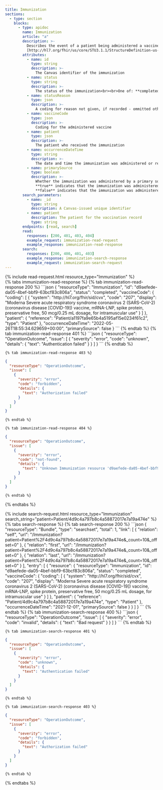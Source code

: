 ```yaml
---
title: Immunization
sections:
  - type: section
    blocks:
      - type: apidoc
        name: Immunization
        article: "a"
        description: >-
          Describes the event of a patient being administered a vaccine or a record of an immunization as reported by a patient, a clinician or another party.<br><br>
          [http://hl7.org/fhir/us/core/STU3.1.1/StructureDefinition-us-core-immunization.html](http://hl7.org/fhir/us/core/STU3.1.1/StructureDefinition-us-core-immunization.html)
        attributes:
          - name: id
            type: string
            description: >-
              The Canvas identifier of the immunization
          - name: status
            type: string
            description: >-
              The status of the immunization<br><br>One of: **completed**, **not-done**, **entered-in-error**
          - name: statusReason
            type: json
            description: >-
              A coding for reason not given, if recorded - ommitted otherwise.
          - name: vaccineCode
            type: json
            description: >-
              Coding for the administered vaccine 
          - name: patient
            type: json
            description: >-
              The patient who received the immunization
          - name: occurrenceDateTime
            type: string
            description: >-
              The date and time the immunization was administered or reported to have been administered
          - name: primarySource
            type: boolean
            description: >-
              Whether the immunization was administered by a primary source<br><br>
              **true** indicates that the immunization was administered within the clinic. To document immunizations like these, check out this [Zendesk article](https://canvas-medical.zendesk.com/hc/en-us/articles/360057140293).<br><br>
              **false** indicates that the immunization was administered outside the clinic. To document this immunizations like these, check out this [Zendesk article](https://canvas-medical.zendesk.com/hc/en-us/articles/360057139673).
        search_parameters:
          - name: _id
            type: string
            description: A Canvas-issued unique identifier
          - name: patient
            description: The patient for the vaccination record
            type: string
        endpoints: [read, search]
        read:
          responses: [200, 401, 403, 404]
          example_request: immunization-read-request
          example_response: immunization-read-response
        search:
          responses: [200, 400, 401, 403]
          example_response: immunization-search-response
          example_request: immunization-search-request
---
```


<div id="immunization-read-request">
{% include read-request.html resource_type="Immunization" %}
</div>

<div id="immunization-read-response">
  {% tabs immunization-read-response %}
    {% tab immunization-read-response 200 %}
```json
{
  "resourceType": "Immunization",
  "id": "d9aefede-da05-4bef-bbf9-63bcf83c806a",
  "status": "completed",
  "vaccineCode": {
      "coding": [
        {
          "system": "http://hl7.org/fhir/sid/cvx",
          "code": "207",
          "display": "Moderna Severe acute respiratory syndrome coronavirus 2 (SARS-CoV-2) (coronavirus disease [COVID-19]) vaccine, mRNA-LNP, spike protein, preservative free, 50 mcg/0.25 mL dosage, for intramuscular use"
        }
      ]
  },
  "patient": {
      "reference": "Patient/a1197fa9e65b4a5195af15e0234f61c2",
      "type": "Patient"
  },
  "occurrenceDateTime": "2022-05-26T18:55:34.629659+00:00",
  "primarySource": false
}
```
    {% endtab %}
    {% tab immunization-read-response 401 %}
```json
{
  "resourceType": "OperationOutcome",
  "issue": [
    {
      "severity": "error",
      "code": "unknown",
      "details": {
        "text": "Authentication failed"
      }
    }
  ]
}
```
    {% endtab %}

    {% tab immunization-read-response 403 %}
```json
{
  "resourceType": "OperationOutcome",
  "issue": [
    {
      "severity": "error",
      "code": "forbidden",
      "details": {
        "text": "Authorization failed"
      }
    }
  ]
}
```
    {% endtab %}

    {% tab immunization-read-response 404 %}
```json
{
  "resourceType": "OperationOutcome",
  "issue": [
    {
      "severity": "error",
      "code": "not-found",
      "details": {
        "text": "Unknown Immunization resource 'd9aefede-da05-4bef-bbf9-63bcf83c806b'"
      }
    }
  ]
}
```
    {% endtab %}
  {% endtabs %}
</div>

<div id="immunization-search-request">
{% include search-request.html resource_type="Immunization" search_string="patient=Patient/4d9c4a797b8c4a58872017e7a19a474e" %}
</div>

<div id="immunization-search-response">
{% tabs search-response %}
{% tab search-response 200 %}
```json
{
    "resourceType": "Bundle",
    "type": "searchset",
    "total": 1,
    "link": [
      {
        "relation": "self",
        "url": "/Immunization?patient=Patient%2F4d9c4a797b8c4a58872017e7a19a474e&_count=10&_offset=0"
      },
      {
        "relation": "first",
        "url": "/Immunization?patient=Patient%2F4d9c4a797b8c4a58872017e7a19a474e&_count=10&_offset=0"
      },
      {
        "relation": "last",
        "url": "/Immunization?patient=Patient%2F4d9c4a797b8c4a58872017e7a19a474e&_count=10&_offset=0"
      }
    ],
    "entry": [
      {
        "resource": {
          "resourceType": "Immunization",
          "id": "d9aefede-da05-4bef-bbf9-63bcf83c806a",
          "status": "completed",
          "vaccineCode": {
            "coding": [
              {
                "system": "http://hl7.org/fhir/sid/cvx",
                "code": "207",
                "display": "Moderna Severe acute respiratory syndrome coronavirus 2 (SARS-CoV-2) (coronavirus disease [COVID-19]) vaccine, mRNA-LNP, spike protein, preservative free, 50 mcg/0.25 mL dosage, for intramuscular use"
              }
            ]
          },
          "patient": {
              "reference": "Patient/4d9c4a797b8c4a58872017e7a19a474e",
              "type": "Patient"
          },
          "occurrenceDateTime": "2021-12-01",
          "primarySource": false
        }
      }
    ]
}
```
{% endtab %}
{% tab immunization-search-response 400 %}
```json
{
  "resourceType": "OperationOutcome",
  "issue": [
    {
      "severity": "error",
      "code": "invalid",
      "details": {
        "text": "Bad request"
      }
    }
  ]
}
```
    {% endtab %}

    {% tab immunization-search-response 401 %}
```json
{
  "resourceType": "OperationOutcome",
  "issue": [
    {
      "severity": "error",
      "code": "unknown",
      "details": {
        "text": "Authentication failed"
      }
    }
  ]
}
```
    {% endtab %}

    {% tab immunization-search-response 403 %}
```json
{
  "resourceType": "OperationOutcome",
  "issue": [
    {
      "severity": "error",
      "code": "forbidden",
      "details": {
        "text": "Authorization failed"
      }
    }
  ]
}
```
    {% endtab %}
  {% endtabs %}
</div>

